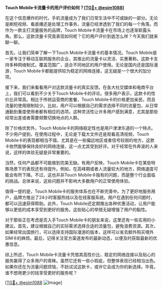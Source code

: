**Touch Mobile卡流量卡的用户评价如何？[[TG💪+ @esim1088](https://t.me/s/esim1088)]**

在这个信息爆炸的时代，手机流量成为了我们日常生活中不可或缺的一部分。无论是刷短视频、看直播还是处理工作事务，流量已经渗透到了我们的每一个角落。而作为一款主打流量服务的品牌，Touch Mobile卡流量卡在市场上也逐渐崭露头角。那么，这款流量卡究竟表现如何呢？它的用户评价到底怎么样？今天我们就来聊一聊。

首先，让我们简单了解一下Touch Mobile卡流量卡的基本情况。Touch Mobile是一家专注于移动互联网服务的企业，其推出的流量卡以灵活、实惠著称。这款卡支持多种网络制式，覆盖范围广，适合不同地区的用户使用。无论是国内还是国际漫游，Touch Mobile卡都能提供较为稳定的网络连接，这无疑是一个很大的加分项。

接下来，我们来看看用户对这款流量卡的真实反馈。在各大社交媒体和电商平台上，我们可以看到不少关于Touch Mobile卡的评论。很多用户表示，这款卡的性价比非常高。相比于传统运营商的套餐，Touch Mobile卡的价格更加亲民，而且流量的使用限制较少。比如，用户可以根据自己的需求选择不同的流量包，从日常通勤到重度使用者都有相应的选项。这种灵活性让许多用户感到满意，尤其是那些经常出差或者需要频繁切换地点的人群。

除了价格优势外，Touch Mobile卡的网络稳定性也是用户津津乐道的一个特点。不少用户提到，在使用过程中，无论是下载大文件还是观看高清视频，Touch Mobile卡的表现都相当不错。尤其是在一些偏远地区或者信号较弱的地方，这款卡依然能够保持良好的网络连接，这一点尤其受到好评。对于经常在外奔波的人来说，这样的体验无疑是非常重要的。

当然，任何产品都不可能做到完美无缺。有用户反映，Touch Mobile卡在某些特殊场景下的表现还有待提升。例如，在高峰期或者人流量较大的地方，网络速度可能会有所下降。不过，这也并非Touch Mobile卡独有的问题，而是整个行业面临的挑战。总体来说，这些问题并不影响大多数用户的正常使用体验。

值得一提的是，Touch Mobile卡的服务体系也在不断完善中。为了更好地服务用户，品牌方推出了24小时客服热线以及在线客服系统。用户在遇到任何问题时，都可以迅速获得帮助。此外，Touch Mobile还定期推出各种优惠活动，让用户能够以更低的成本享受到更好的服务。这些贴心的举措无疑增强了用户的黏性。

对于那些正在考虑是否入手Touch Mobile卡的朋友来说，这里还有一些实用的小建议。首先，建议根据自己的实际需求选择合适的流量包，避免浪费资源。其次，如果经常出国旅行，可以选择支持国际漫游的版本，这样可以省去额外购买境外SIM卡的麻烦。最后，记得关注官方渠道发布的最新动态，以便及时获取最新的优惠信息。

综上所述，Touch Mobile卡流量卡凭借其高性价比、稳定的网络连接以及贴心的服务赢得了众多用户的青睐。虽然它还有一些小瑕疵，但整体表现已经相当出色。如果你还在为流量问题烦恼，不妨试试这款卡，或许它会成为你的新选择。毕竟，谁不想用更少的钱享受更好的服务呢？

[[TG💪+ @esim1088](https://t.me/s/esim1088) ![Image](https://i.postimg.cc/4NQfJmqS/Snipaste-2025-05-13-00-14-12.png)]